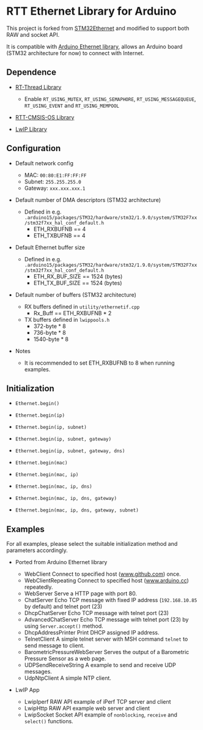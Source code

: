 # RTT Ethernet Library for Arduino

This project is forked from [STM32Ethernet](https://github.com/stm32duino/STM32Ethernet) and modified to support both RAW and socket API.

It is compatible with [Arduino Ethernet library](https://www.arduino.cc/en/Reference/Ethernet), allows an Arduino board (STM32 architecture for now) to connect with Internet.


## Dependence

* [RT-Thread Library](https://github.com/onelife/Arduino_RT-Thread)
  - Enable `RT_USING_MUTEX`, `RT_USING_SEMAPHORE`, `RT_USING_MESSAGEQUEUE`, `RT_USING_EVENT` and `RT_USING_MEMPOOL`     

* [RTT-CMSIS-OS Library](https://github.com/onelife/RTT-CMSIS-OS)

* [LwIP Library](https://github.com/stm32duino/LwIP)


## Configuration

* Default network config
  - MAC: `00:80:E1:FF:FF:FF`
  - Subnet: `255.255.255.0`
  - Gateway: `xxx.xxx.xxx.1`

* Default number of DMA descriptors (STM32 architecture)
  - Defined in e.g. `.arduino15/packages/STM32/hardware/stm32/1.9.0/system/STM32F7xx/stm32f7xx_hal_conf_default.h`
    - ETH_RXBUFNB == 4
    - ETH_TXBUFNB == 4

* Default Ethernet buffer size
  - Defined in e.g. `.arduino15/packages/STM32/hardware/stm32/1.9.0/system/STM32F7xx/stm32f7xx_hal_conf_default.h`
    - ETH_RX_BUF_SIZE == 1524 (bytes)
    - ETH_TX_BUF_SIZE == 1524 (bytes)

* Default number of buffers (STM32 architecture)
  - RX buffers defined in `utility/ethernetif.cpp`
    - Rx_Buff == ETH_RXBUFNB * 2
  - TX buffers defined in `lwippools.h`
    - 372-byte * 8
    - 736-byte * 8
    - 1540-byte * 8

* Notes
  - It is recommended to set ETH_RXBUFNB to 8 when running examples.


## Initialization

* `Ethernet.begin()`
* `Ethernet.begin(ip)`
* `Ethernet.begin(ip, subnet)`
* `Ethernet.begin(ip, subnet, gateway)`
* `Ethernet.begin(ip, subnet, gateway, dns)`

* `Ethernet.begin(mac)`
* `Ethernet.begin(mac, ip)`
* `Ethernet.begin(mac, ip, dns)`
* `Ethernet.begin(mac, ip, dns, gateway)`
* `Ethernet.begin(mac, ip, dns, gateway, subnet)`


## Examples

For all examples, please select the suitable initialization method and parameters accordingly.

* Ported from Arduino Ethernet library
  - WebClient
    Connect to specified host (www.github.com) once.
  - WebClientRepeating
    Connect to specified host (www.arduino.cc) repeatedly.
  - WebServer
    Serve a HTTP page with port 80.
  - ChatServer
    Echo TCP message with fixed IP address (`192.168.10.85` by default) and telnet port (23)
  - DhcpChatServer
    Echo TCP message with telnet port (23)
  - AdvancedChatServer
    Echo TCP message with telnet port (23) by using `Server.accept()` method.
  - DhcpAddressPrinter
    Print DHCP assigned IP address.
  - TelnetClient
    A simple telnet server with MSH command `telnet` to send message to client.
  - BarometricPressureWebServer
    Serves the output of a Barometric Pressure Sensor as a web page.
  - UDPSendReceiveString
    A example to send and receive UDP messages.
  - UdpNtpClient
    A simple NTP client.

* LwIP App
  - LwipIperf
    RAW API example of iPerf TCP server and client
  - LwipHttp
    RAW API example web server and client
  - LwipSocket
    Socket API example of `nonblocking`, `receive` and `select()` functions.
